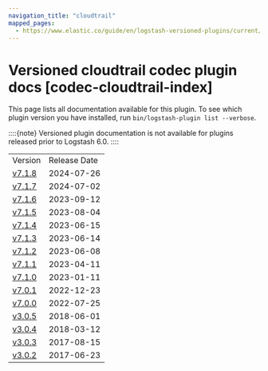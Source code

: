 ```yaml
---
navigation_title: "cloudtrail"
mapped_pages:
  - https://www.elastic.co/guide/en/logstash-versioned-plugins/current/codec-cloudtrail-index.html
---
```


# Versioned cloudtrail codec plugin docs [codec-cloudtrail-index]


This page lists all documentation available for this plugin.  To see which plugin version you have installed, run `bin/logstash-plugin list --verbose`.

::::{note}
Versioned plugin documentation is not available for plugins released prior to Logstash 6.0.
::::


|     |     |
| --- | --- |
| Version | Release Date |
| [v7.1.8](v7-1-8-plugins-codecs-cloudtrail.md) | 2024-07-26 |
| [v7.1.7](v7-1-7-plugins-codecs-cloudtrail.md) | 2024-07-02 |
| [v7.1.6](v7-1-6-plugins-codecs-cloudtrail.md) | 2023-09-12 |
| [v7.1.5](v7-1-5-plugins-codecs-cloudtrail.md) | 2023-08-04 |
| [v7.1.4](v7-1-4-plugins-codecs-cloudtrail.md) | 2023-06-15 |
| [v7.1.3](v7-1-3-plugins-codecs-cloudtrail.md) | 2023-06-14 |
| [v7.1.2](v7-1-2-plugins-codecs-cloudtrail.md) | 2023-06-08 |
| [v7.1.1](v7-1-1-plugins-codecs-cloudtrail.md) | 2023-04-11 |
| [v7.1.0](v7-1-0-plugins-codecs-cloudtrail.md) | 2023-01-11 |
| [v7.0.1](v7-0-1-plugins-codecs-cloudtrail.md) | 2022-12-23 |
| [v7.0.0](v7-0-0-plugins-codecs-cloudtrail.md) | 2022-07-25 |
| [v3.0.5](v3-0-5-plugins-codecs-cloudtrail.md) | 2018-06-01 |
| [v3.0.4](v3-0-4-plugins-codecs-cloudtrail.md) | 2018-03-12 |
| [v3.0.3](v3-0-3-plugins-codecs-cloudtrail.md) | 2017-08-15 |
| [v3.0.2](v3-0-2-plugins-codecs-cloudtrail.md) | 2017-06-23 |
















